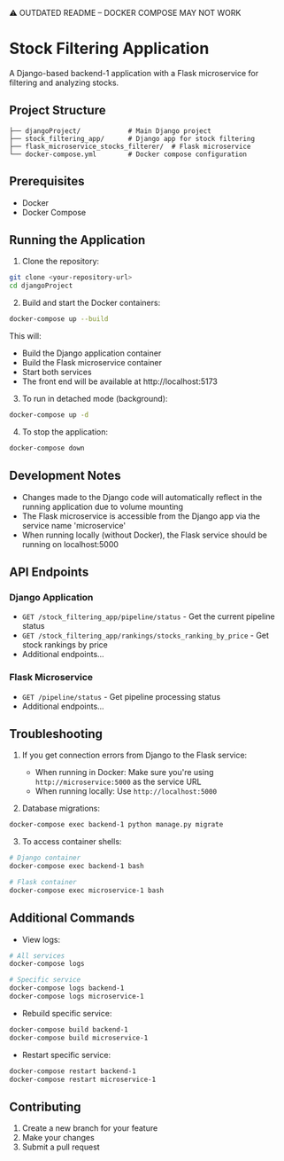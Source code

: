 ⚠️ OUTDATED README – DOCKER COMPOSE MAY NOT WORK

# Stock Filtering Application

A Django-based backend-1 application with a Flask microservice for filtering and analyzing stocks.

## Project Structure

```
├── djangoProject/            # Main Django project
├── stock_filtering_app/      # Django app for stock filtering
├── flask_microservice_stocks_filterer/  # Flask microservice
└── docker-compose.yml        # Docker compose configuration
```

## Prerequisites

- Docker
- Docker Compose

## Running the Application

1. Clone the repository:
```bash
git clone <your-repository-url>
cd djangoProject
```

2. Build and start the Docker containers:
```bash
docker-compose up --build
```

This will:
- Build the Django application container
- Build the Flask microservice container
- Start both services
- The front end will be available at http://localhost:5173

3. To run in detached mode (background):
```bash
docker-compose up -d
```

4. To stop the application:
```bash
docker-compose down
```

## Development Notes

- Changes made to the Django code will automatically reflect in the running application due to volume mounting
- The Flask microservice is accessible from the Django app via the service name 'microservice'
- When running locally (without Docker), the Flask service should be running on localhost:5000

## API Endpoints

### Django Application
- `GET /stock_filtering_app/pipeline/status` - Get the current pipeline status
- `GET /stock_filtering_app/rankings/stocks_ranking_by_price` - Get stock rankings by price
- Additional endpoints...

### Flask Microservice
- `GET /pipeline/status` - Get pipeline processing status
- Additional endpoints...

## Troubleshooting

1. If you get connection errors from Django to the Flask service:
   - When running in Docker: Make sure you're using `http://microservice:5000` as the service URL
   - When running locally: Use `http://localhost:5000`

2. Database migrations:
```bash
docker-compose exec backend-1 python manage.py migrate
```

3. To access container shells:
```bash
# Django container
docker-compose exec backend-1 bash

# Flask container
docker-compose exec microservice-1 bash
```

## Additional Commands

- View logs:
```bash
# All services
docker-compose logs

# Specific service
docker-compose logs backend-1
docker-compose logs microservice-1
```

- Rebuild specific service:
```bash
docker-compose build backend-1
docker-compose build microservice-1
```

- Restart specific service:
```bash
docker-compose restart backend-1
docker-compose restart microservice-1
```

## Contributing

1. Create a new branch for your feature
2. Make your changes
3. Submit a pull request
